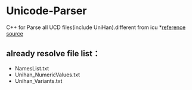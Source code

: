 # Unicode-Parser
C++ for Parse all UCD files(include UniHan).different from  icu 
*[reference source](https://www.unicode.org/reports/tr44/)

## already resolve file list：
* NamesList.txt
* Unihan_NumericValues.txt
* Unihan_Variants.txt
